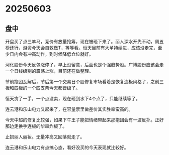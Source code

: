# 20250603

## 盘中

开盘买了点三羊马，竞价有放量抢筹，现在被砸下来了。丽人深水开先不动，周五榜还行，游资今天会自救做T，等等看。恒天目前有大单持续进，应该没走完，至少日内会有冲高动作，到时候降低仓位就好。

河化股份今天反包涨停了，早上没留意，后面也是个强趋势股。广博股份应该会走一个日线级别的震荡上涨，目前还在做整理。

节前抱团瓦解后，节后第一个交易日个股修复市场看着是恢复连板风格了，之前三板和四板的一个四支票今天都晋级了。

恒天贪了一手，一个点没卖，现在砸到水下4个点了，只能继续等了。

连云港和乐山电力又起来了，在容量票里做差价其实胜率蛮高的。

今天中超的修复比较强，如果下午王子能把情绪带起来那抱团会有一波反扑。正好那边走换手连板的华森炸板了。

止损丽人丽妆。无量冲高又回落就走了。

连云港和乐山电力有点搞心态，看好没买的今天表现就比较好。
